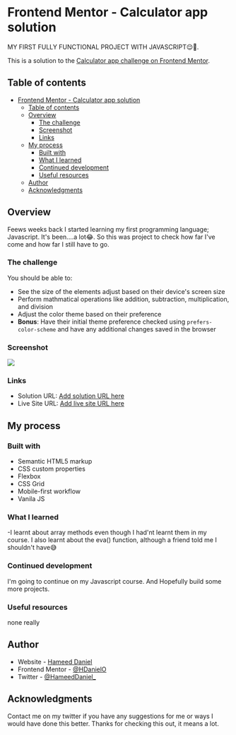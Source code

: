 # Frontend Mentor - Calculator app solution

MY FIRST FULLY FUNCTIONAL PROJECT WITH JAVASCRIPT😌🥳.

This is a solution to the [Calculator app challenge on Frontend Mentor](https://www.frontendmentor.io/challenges/calculator-app-9lteq5N29).

## Table of contents

- [Frontend Mentor - Calculator app solution](#frontend-mentor---calculator-app-solution)
  - [Table of contents](#table-of-contents)
  - [Overview](#overview)
    - [The challenge](#the-challenge)
    - [Screenshot](#screenshot)
    - [Links](#links)
  - [My process](#my-process)
    - [Built with](#built-with)
    - [What I learned](#what-i-learned)
    - [Continued development](#continued-development)
    - [Useful resources](#useful-resources)
  - [Author](#author)
  - [Acknowledgments](#acknowledgments)

## Overview

Feews weeks back I started learning my first programming language; Javascript. It's been....a lot😂. So this was project to check how far I've come and how far I still have to go.

### The challenge

You should be able to:

- See the size of the elements adjust based on their device's screen size
- Perform mathmatical operations like addition, subtraction, multiplication, and division
- Adjust the color theme based on their preference
- **Bonus**: Have their initial theme preference checked using `prefers-color-scheme` and have any additional changes saved in the browser

### Screenshot

![](./screenshot.jpg)

### Links

- Solution URL: [Add solution URL here](https://your-solution-url.com)
- Live Site URL: [Add live site URL here](https://your-live-site-url.com)

## My process

### Built with

- Semantic HTML5 markup
- CSS custom properties
- Flexbox
- CSS Grid
- Mobile-first workflow
- Vanila JS

### What I learned

-I learnt about array methods even though I had'nt learnt them in my course. I also learnt about the eva() function, although a friend told me I shouldn't have😅

### Continued development

I'm going to continue on my Javascript course. And Hopefully build some more projects.

### Useful resources

none really

## Author

- Website - [Hameed Daniel](no-web-site-yet😥)
- Frontend Mentor - [@HDanielO](https://www.frontendmentor.io/profile/HDanielO)
- Twitter - [@HameedDaniel\_](https://mobile.twitter.com/HameedDaniel_)

## Acknowledgments

Contact me on my twitter if you have any suggestions for me or ways I would have done this better. Thanks for checking this out, it means a lot.
